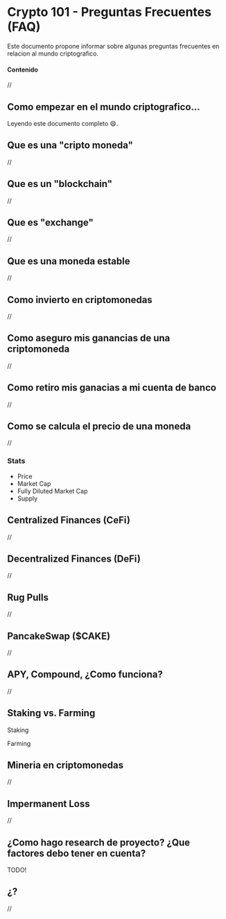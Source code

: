 # Crypto 101 - Preguntas Frecuentes (FAQ)

Este documento propone informar sobre algunas preguntas frecuentes en relacion al mundo criptografico.

#### Contenido
//


## Como empezar en el mundo criptografico...
Leyendo este documento completo :smile:.


## Que es una "cripto moneda"
//


## Que es un "blockchain"
//


## Que es "exchange"
//


## Que es una moneda estable
//


## Como invierto en criptomonedas
//


## Como aseguro mis ganancias de una criptomoneda
//


## Como retiro mis ganacias a mi cuenta de banco
//


## Como se calcula el precio de una moneda
//


### Stats
- Price
- Market Cap
- Fully Diluted Market Cap
- Supply


## Centralized Finances (CeFi)
//


## Decentralized Finances (DeFi)
//


## Rug Pulls
//


## PancakeSwap ($CAKE)
//


## APY, Compound, ¿Como funciona?
//


## Staking vs. Farming
Staking

Farming


## Mineria en criptomonedas
//

## Impermanent Loss
//

## ¿Como hago research de proyecto? ¿Que factores debo tener en cuenta?
TODO!

## ¿?
//
